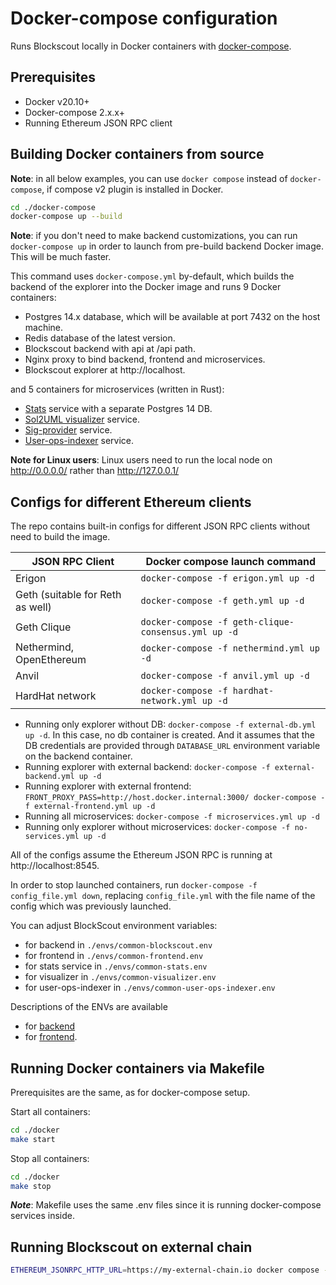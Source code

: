 # Docker-compose configuration

Runs Blockscout locally in Docker containers with [docker-compose](https://github.com/docker/compose).

## Prerequisites

- Docker v20.10+
- Docker-compose 2.x.x+
- Running Ethereum JSON RPC client

## Building Docker containers from source

**Note**: in all below examples, you can use `docker compose` instead of `docker-compose`, if compose v2 plugin is installed in Docker.

```bash
cd ./docker-compose
docker-compose up --build
```

**Note**: if you don't need to make backend customizations, you can run `docker-compose up` in order to launch from pre-build backend Docker image. This will be much faster.

This command uses `docker-compose.yml` by-default, which builds the backend of the explorer into the Docker image and runs 9 Docker containers:

- Postgres 14.x database, which will be available at port 7432 on the host machine.
- Redis database of the latest version.
- Blockscout backend with api at /api path.
- Nginx proxy to bind backend, frontend and microservices.
- Blockscout explorer at http://localhost.

and 5 containers for microservices (written in Rust):

- [Stats](https://github.com/blockscout/blockscout-rs/tree/main/stats) service with a separate Postgres 14 DB.
- [Sol2UML visualizer](https://github.com/blockscout/blockscout-rs/tree/main/visualizer) service.
- [Sig-provider](https://github.com/blockscout/blockscout-rs/tree/main/sig-provider) service.
- [User-ops-indexer](https://github.com/blockscout/blockscout-rs/tree/main/user-ops-indexer) service.

**Note for Linux users**: Linux users need to run the local node on http://0.0.0.0/ rather than http://127.0.0.1/

## Configs for different Ethereum clients

The repo contains built-in configs for different JSON RPC clients without need to build the image.

| __JSON RPC Client__    | __Docker compose launch command__ |
| -------- | ------- |
| Erigon  | `docker-compose -f erigon.yml up -d`    |
| Geth (suitable for Reth as well) | `docker-compose -f geth.yml up -d`     |
| Geth Clique    | `docker-compose -f geth-clique-consensus.yml up -d`    |
| Nethermind, OpenEthereum    | `docker-compose -f nethermind.yml up -d`    |
| Anvil    | `docker-compose -f anvil.yml up -d`    |
| HardHat network    | `docker-compose -f hardhat-network.yml up -d`    |

- Running only explorer without DB: `docker-compose -f external-db.yml up -d`. In this case, no db container is created. And it assumes that the DB credentials are provided through `DATABASE_URL` environment variable on the backend container.
- Running explorer with external backend: `docker-compose -f external-backend.yml up -d`
- Running explorer with external frontend: `FRONT_PROXY_PASS=http://host.docker.internal:3000/ docker-compose -f external-frontend.yml up -d`
- Running all microservices: `docker-compose -f microservices.yml up -d`
- Running only explorer without microservices: `docker-compose -f no-services.yml up -d`

All of the configs assume the Ethereum JSON RPC is running at http://localhost:8545.

In order to stop launched containers, run `docker-compose -f config_file.yml down`, replacing `config_file.yml` with the file name of the config which was previously launched.

You can adjust BlockScout environment variables:

- for backend in `./envs/common-blockscout.env`
- for frontend in `./envs/common-frontend.env`
- for stats service in `./envs/common-stats.env`
- for visualizer in `./envs/common-visualizer.env`
- for user-ops-indexer in `./envs/common-user-ops-indexer.env`

Descriptions of the ENVs are available

- for [backend](https://docs.blockscout.com/setup/env-variables)
- for [frontend](https://github.com/blockscout/frontend/blob/main/docs/ENVS.md).

## Running Docker containers via Makefile

Prerequisites are the same, as for docker-compose setup.

Start all containers:

```bash
cd ./docker
make start
```

Stop all containers:

```bash
cd ./docker
make stop
```

***Note***: Makefile uses the same .env files since it is running docker-compose services inside.

## Running Blockscout on external chain

```bash
ETHEREUM_JSONRPC_HTTP_URL=https://my-external-chain.io docker compose -f external-chain.yml up`
````
